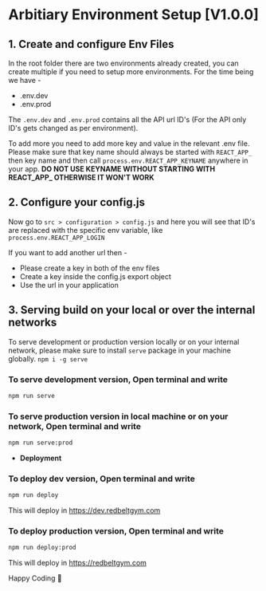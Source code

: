 # Arbitiary Environment Setup [V1.0.0]

## 1. **Create and configure Env Files**

In the root folder there are two environments already created, you can create multiple if you need to setup more environments. For the time being we have -

* .env.dev
* .env.prod

The `.env.dev` and `.env.prod` contains all the API url ID's (For the API only ID's gets changed as per environment). 

To add more you need to add more key and value in the relevant .env file. Please make sure that key name should always be started with `REACT_APP_` then key name and then call `process.env.REACT_APP_KEYNAME` anywhere in your app. 
**DO NOT USE KEYNAME WITHOUT STARTING WITH REACT_APP_ OTHERWISE IT WON'T WORK**

## 2. **Configure your config.js**

Now go to `src > configuration > config.js` and here you will see that ID's are replaced with the specific env variable, like `process.env.REACT_APP_LOGIN` 

If you want to add another url then -

* Please create a key in both of the env files
* Create a key inside the config.js export object
* Use the url in your application 

## 3. **Serving build on your local or over the internal networks**
To serve development or production version locally or on your internal network, please make sure to install `serve` package in your machine globally.
`npm i -g serve`

### To serve development version, Open terminal and write
```bash
npm run serve
```

### To serve production version in local machine or on your network, Open terminal and write
```bash
npm run serve:prod
```

* **Deployment**
### To deploy dev version, Open terminal and write
```bash
npm run deploy
```
This will deploy in https://dev.redbeltgym.com

### To deploy production version, Open terminal and write
```bash
npm run deploy:prod
```
This will deploy in https://redbeltgym.com

Happy Coding :slightly_smiling_face:
